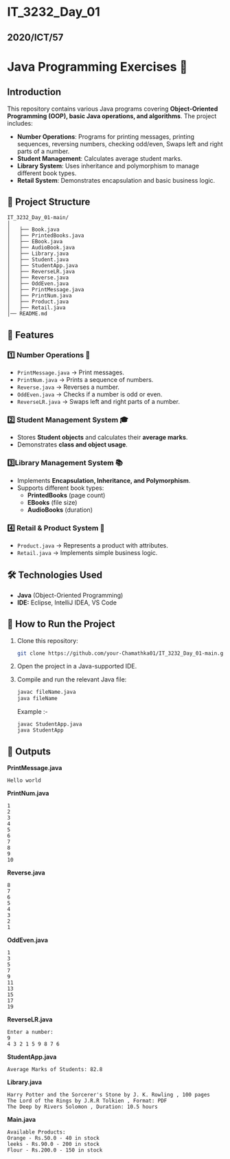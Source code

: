 # IT_3232_Day_01

## 2020/ICT/57

# Java Programming Exercises 🚀


## Introduction
This repository contains various Java programs covering **Object-Oriented Programming (OOP), basic Java operations, and algorithms**. The project includes:
- **Number Operations**: Programs for printing messages, printing sequences, reversing numbers, checking odd/even, Swaps left and right parts of a number.
- **Student Management**: Calculates average student marks.
- **Library System**: Uses inheritance and polymorphism to manage different book types.
- **Retail System**: Demonstrates encapsulation and basic business logic.



## 📂 Project Structure
```
IT_3232_Day_01-main/
│
│   ├── Book.java
│   ├── PrintedBooks.java
│   ├── EBook.java
│   ├── AudioBook.java
│   ├── Library.java
│   ├── Student.java
│   ├── StudentApp.java
│   ├── ReverseLR.java
│   ├── Reverse.java
│   ├── OddEven.java
│   ├── PrintMessage.java
│   ├── PrintNum.java
│   ├── Product.java
│   ├── Retail.java
│── README.md

```


## 🚀 **Features**

### 1️⃣ **Number Operations 🔢**
- `PrintMessage.java` → Print messages.
- `PrintNum.java` → Prints a sequence of numbers.
- `Reverse.java` → Reverses a number.
- `OddEven.java` → Checks if a number is odd or even.
- `ReverseLR.java` → Swaps left and right parts of a number.

### 2️⃣ **Student Management System 🎓**
- Stores **Student objects** and calculates their **average marks**.
- Demonstrates **class and object usage**.

### 3️⃣**Library Management System 📚**
- Implements **Encapsulation, Inheritance, and Polymorphism**.
- Supports different book types:
  - **PrintedBooks** (page count)
  - **EBooks** (file size)
  - **AudioBooks** (duration)

### 4️⃣ **Retail & Product System 🛒**
- `Product.java` → Represents a product with attributes.
- `Retail.java` → Implements simple business logic.



## 🛠️ Technologies Used
- **Java** (Object-Oriented Programming)
- **IDE:** Eclipse, IntelliJ IDEA, VS Code



## 🔧 How to Run the Project
1. Clone this repository:
   ```sh
   git clone https://github.com/your-Chamathka01/IT_3232_Day_01-main.git
   ```
2. Open the project in a Java-supported IDE.
3. Compile and run the relevant Java file:
   ```sh
   javac fileName.java
   java fileName
   ```

   Example :-
   ```
   javac StudentApp.java
   java StudentApp
   ```


## 📌 Outputs 

**PrintMessage.java**
```
Hello world
```

**PrintNum.java**
```
1
2
3
4
5
6
7
8
9
10
```

**Reverse.java**
```
8
7
6
5
4
3
2
1
```

**OddEven.java**
```
1
3
5
7
9
11
13
15
17
19
```

**ReverseLR.java**
```
Enter a number: 
9
4 3 2 1 5 9 8 7 6
```

**StudentApp.java**
```
Average Marks of Students: 82.8
```

**Library.java**
```
Harry Potter and the Sorcerer's Stone by J. K. Rowling , 100 pages
The Lord of the Rings by J.R.R Tolkien , Format: PDF
The Deep by Rivers Solomon , Duration: 10.5 hours
```

**Main.java**
```
Available Products:
Orange - Rs.50.0 - 40 in stock
leeks - Rs.90.0 - 200 in stock
Flour - Rs.200.0 - 150 in stock
```




